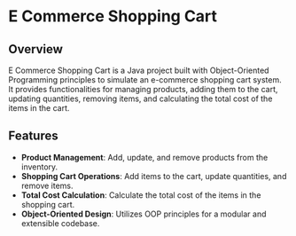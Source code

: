 # E Commerce Shopping Cart

## Overview

E Commerce Shopping Cart is a Java project built with Object-Oriented Programming principles to simulate an e-commerce shopping cart system. It provides functionalities for managing products, adding them to the cart, updating quantities, removing items, and calculating the total cost of the items in the cart.

## Features

- **Product Management**: Add, update, and remove products from the inventory.
- **Shopping Cart Operations**: Add items to the cart, update quantities, and remove items.
- **Total Cost Calculation**: Calculate the total cost of the items in the shopping cart.
- **Object-Oriented Design**: Utilizes OOP principles for a modular and extensible codebase.
